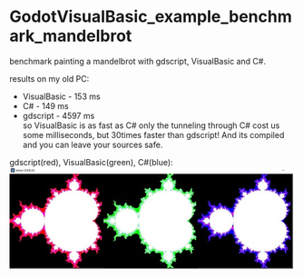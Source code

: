 # GodotVisualBasic_example_benchmark_mandelbrot     
benchmark painting a mandelbrot with gdscript, VisualBasic and C#.

results on my old PC:    
- VisualBasic - 153 ms    
- C# - 149 ms    
- gdscript - 4597 ms    
so VisualBasic is as fast as C# only the tunneling through C# cost us some milliseconds, but 30times faster than gdscript! And its compiled and you can leave your sources safe.    


gdscript(red), VisualBasic(green), C#(blue):    
![Pic1](mandelbrotsmall.jpg)
